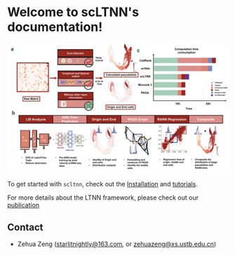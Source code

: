 # Welcome to scLTNN's documentation!


<div class="result" markdown>

![Image title](img/ltnn.png)

To get started with ``scltnn``, check out the [Installation](Installation_guild.md) and [tutorials](Tutorials/Tutorials.rst).

For more details about the LTNN framework, please check out our [publication](https://www.biorxiv.org/content/10.1101/2022.09.28.510020v1)

</div>



<div class="Contact" markdown>

## Contact

- Zehua Zeng ([starlitnightly@163.com](mailto:starlitnightly@163.com), or [zehuazeng@xs.ustb.edu.cn](mailto:zehuazeng@xs.ustb.edu.cn))

</div>
